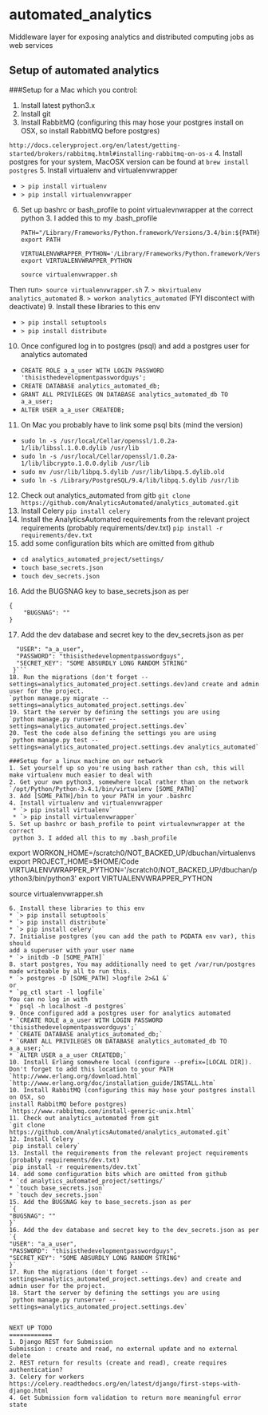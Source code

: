 # automated_analytics
Middleware layer for exposing analytics and distributed computing jobs as web services

## Setup of automated analytics

###Setup for a Mac which you control:

1. Install latest python3.x
2. Install git
3. Install RabbitMQ (configuring this may hose your postgres install on OSX, so
  install RabbitMQ before postgres)

 `http://docs.celeryproject.org/en/latest/getting-started/brokers/rabbitmq.html#installing-rabbitmq-on-os-x`
4. Install postgres for your system, MacOSX version can be found at
 `brew install postgres`
5. Install virtualenv and virtualenvwrapper
 * `> pip install virtualenv`
 * `> pip install virtualenvwrapper`
6. Set up bashrc or bash_profile to point virtualevnwrapper at the correct
python 3. I added this to my .bash_profile
    ```
    PATH="/Library/Frameworks/Python.framework/Versions/3.4/bin:${PATH}"
    export PATH

    VIRTUALENVWRAPPER_PYTHON='/Library/Frameworks/Python.framework/Versions/3.4/bin/python3'
    export VIRTUALENVWRAPPER_PYTHON

    source virtualenvwrapper.sh
    ```
Then run`> source virtualenvwrapper.sh`
7. `> mkvirtualenv analytics_automated`
8. `> workon analytics_automated` (FYI discontect with deactivate)
9. Install these libraries to this env
 * `> pip install setuptools`
 * `> pip install distribute`
10. Once configured log in to postgres (psql) and add a postgres user for analytics automated
 * `CREATE ROLE a_a_user WITH LOGIN PASSWORD 'thisisthedevelopmentpasswordguys';`
 * `CREATE DATABASE analytics_automated_db;`
 * `GRANT ALL PRIVILEGES ON DATABASE analytics_automated_db TO a_a_user;`
 * `ALTER USER a_a_user CREATEDB;`
11. On Mac you probably have to link some psql bits (mind the version)
 * `sudo ln -s /usr/local/Cellar/openssl/1.0.2a-1/lib/libssl.1.0.0.dylib /usr/lib`
 * `sudo ln -s /usr/local/Cellar/openssl/1.0.2a-1/lib/libcrypto.1.0.0.dylib /usr/lib`
 * `sudo mv /usr/lib/libpq.5.dylib /usr/lib/libpq.5.dylib.old `
 * `sudo ln -s /Library/PostgreSQL/9.4/lib/libpq.5.dylib /usr/lib`
12. Check out analytics_automated from gitb
`git clone https://github.com/AnalyticsAutomated/analytics_automated.git`
13. Install Celery
    `pip install celery`
14. Install the AnalyticsAutomated requirements from the relevant project requirements (probably requirements/dev.txt)
`pip install -r requirements/dev.txt`
15. add some configuration bits which are omitted from github
 * `cd analytics_automated_project/settings/`
 * `touch base_secrets.json`
 * `touch dev_secrets.json`
16. Add the BUGSNAG key to base_secrets.json as per
```
{
    "BUGSNAG": ""
}
```
17. Add the dev database and secret key to the dev_secrets.json as per
```{
  "USER": "a_a_user",
  "PASSWORD": "thisisthedevelopmentpasswordguys",
  "SECRET_KEY": "SOME ABSURDLY LONG RANDOM STRING"
 }```
18. Run the migrations (don't forget --settings=analytics_automated_project.settings.dev)and create and admin user for the project.
`python manage.py migrate --settings=analytics_automated_project.settings.dev`
19. Start the server by defining the settings you are using
`python manage.py runserver --settings=analytics_automated_project.settings.dev`
20. Test the code also defining the settings you are using
`python manage.py test --settings=analytics_automated_project.settings.dev analytics_automated`

###Setup for a linux machine on our network
1. Set yourself up so you're using bash rather than csh, this will make virtualenv much easier to deal with
2. Get your own python3, somewhere local rather than on the network
`/opt/Python/Python-3.4.1/bin/virtualenv [SOME_PATH]`
3. Add [SOME_PATH]/bin to your PATH in your .bashrc
4. Install virtualenv and virtualenvwrapper
 * `> pip install virtualenv`
 * `> pip install virtualenvwrapper`
5. Set up bashrc or bash_profile to point virtualevnwrapper at the correct
 python 3. I added all this to my .bash_profile
   ```
   export WORKON_HOME=/scratch0/NOT_BACKED_UP/dbuchan/virtualenvs
   export PROJECT_HOME=$HOME/Code
   VIRTUALENVWRAPPER_PYTHON='/scratch0/NOT_BACKED_UP/dbuchan/python3/bin/python3'
   export VIRTUALENVWRAPPER_PYTHON

   source virtualenvwrapper.sh

   ```
6. Install these libraries to this env
  * `> pip install setuptools`
  * `> pip install distribute`
  * `> pip install celery`
7. Initialise postgres (you can add the path to PGDATA env var), this should
add a superuser with your user name
  * `> initdb -D [SOME_PATH]`
8. start postgres, You may additionally need to get /var/run/postgres made writeable by all to run this.
  * `> postgres -D [SOME_PATH] >logfile 2>&1 &`
  or
  * `pg_ctl start -l logfile`
  You can no log in with
  * `psql -h localhost -d postgres`
9. Once configured add a postgres user for analytics automated
 * `CREATE ROLE a_a_user WITH LOGIN PASSWORD 'thisisthedevelopmentpasswordguys';`
 * `CREATE DATABASE analytics_automated_db;`
 * `GRANT ALL PRIVILEGES ON DATABASE analytics_automated_db TO a_a_user;`
 * `ALTER USER a_a_user CREATEDB;`
10. Install Erlang somewhere local (configure --prefix=[LOCAL DIR]). Don't forget to add this location to your PATH
 `http://www.erlang.org/download.html`
 `http://www.erlang.org/doc/installation_guide/INSTALL.htm`
10. Install RabbitMQ (configuring this may hose your postgres install on OSX, so
  install RabbitMQ before postgres)
 `https://www.rabbitmq.com/install-generic-unix.html`
11. Check out analytics_automated from git
`git clone https://github.com/AnalyticsAutomated/analytics_automated.git`
12. Install Celery
`pip install celery`
13. Install the requirements from the relevant project requirements (probably requirements/dev.txt)
`pip install -r requirements/dev.txt`
14. add some configuration bits which are omitted from github
 * `cd analytics_automated_project/settings/`
 * `touch base_secrets.json`
 * `touch dev_secrets.json`
15. Add the BUGSNAG key to base_secrets.json as per
`{
  "BUGSNAG": ""
 }`
16. Add the dev database and secret key to the dev_secrets.json as per
`{
  "USER": "a_a_user",
  "PASSWORD": "thisisthedevelopmentpasswordguys",
  "SECRET_KEY": "SOME ABSURDLY LONG RANDOM STRING"
 }`
17. Run the migrations (don't forget --settings=analytics_automated_project.settings.dev) and create and admin user for the project.
18. Start the server by defining the settings you are using
`python manage.py runserver --settings=analytics_automated_project.settings.dev`


NEXT UP TODO
============
1. Django REST for Submission
  Submission : create and read, no external update and no external delete
2. REST return for results (create and read), create requires authentication?
3. Celery for workers https://celery.readthedocs.org/en/latest/django/first-steps-with-django.html
4. Get Submission form validation to return more meaningful error state
